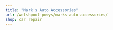 ```yaml
---
title: "Mark's Auto Accessories"
url: /welshpool-powys/marks-auto-accessories/
shop: car repair
---
```

